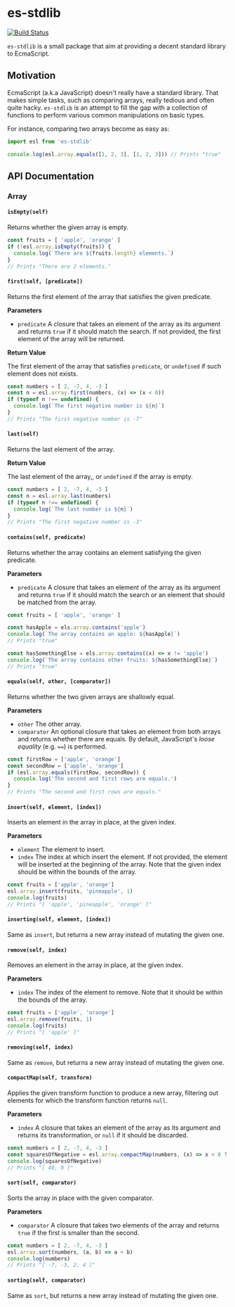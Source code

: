 # es-stdlib
[![Build Status](https://travis-ci.org/kyouko-taiga/es-stdlib.svg?branch=master)](https://travis-ci.org/kyouko-taiga/es-stdlib)

`es-stdlib` is a small package that aim at providing a decent standard library to EcmaScript.

## Motivation

EcmaScript (a.k.a JavaScript) doesn't really have a standard library.
That makes simple tasks, such as comparing arrays, really tedious and often quite hacky.
`es-stdlib` is an attempt to fill the gap with a collection of functions
to perform various common manipulations on basic types.

For instance, comparing two arrays become as easy as:
```js
import esl from 'es-stdlib'

console.log(esl.array.equals([1, 2, 3], [1, 2, 3])) // Prints "true"
```

## API Documentation

### Array

#### `isEmpty(self)`

Returns whether the given array is empty.
```js
const fruits = [ 'apple', 'orange' ]
if (!esl.array.isEmpty(fruits)) {
  console.log(`There are ${fruits.length} elements.`)
}
// Prints "There are 2 elements."
```

#### `first(self, [predicate])`

Returns the first element of the array that satisfies the given predicate.

**Parameters**

* `predicate`
  A closure that takes an element of the array as its argument
  and returns `true` if it should match the search.
  If not provided, the first element of the array will be returned.

**Return Value**

The first element of the array that satisfies `predicate`,
or `undefined` if such element does not exists.

```js
const numbers = [ 2, -7, 4, -3 ]
const n = esl.array.first(numbers, (x) => (x < 0))
if (typeof n !== undefined) {
  console.log(`The first negative number is ${n}`)
}
// Prints "The first negative number is -7"
```

#### `last(self)`

Returns the last element of the array.

**Return Value**

The last element of the array,,
or `undefined` if the array is empty.

```js
const numbers = [ 2, -7, 4, -3 ]
const n = esl.array.last(numbers)
if (typeof n !== undefined) {
  console.log(`The last number is ${n}`)
}
// Prints "The first negative number is -3"
```

#### `contains(self, predicate)`

Returns whether the array contains an element satisfying the given predicate.

**Parameters**

* `predicate`
  A closure that takes an element of the array as its argument
  and returns `true` if it should match the search
  *or*
  an element that should be matched from the array.

```js
const fruits = [ 'apple', 'orange' ]

const hasApple = els.array.contains('apple')
console.log(`The array contains an apple: ${hasApple}`)
// Prints "true"

const hasSomethingElse = els.array.contains((x) => x != 'apple')
console.log(`The array contains other fruits: ${hasSomethingElse}`)
// Prints "true"
```

#### `equals(self, other, [comparator])`

Returns whether the two given arrays are shallowly equal.

**Parameters**

* `other`
  The other array.
* `comparator`
  An optional closure that takes an element from both arrays
  and returns whether there are equals.
  By default, JavaScript's *loose equality* (e.g. `==`) is performed.

```js
const firstRow = ['apple', 'orange']
const secondRow = ['apple', 'orange']
if (esl.array.equals(firstRow, secondRow)) {
  console.log('The second and first rows are equals.')
}
// Prints "The second and first rows are equals."
```

#### `insert(self, element, [index])`

Inserts an element in the array in place, at the given index.

**Parameters**

* `element`
  The element to insert.
* `index`
  The index at which insert the element.
  If not provided, the element will be inserted at the beginning of the array.
  Note that the given index should be within the bounds of the array.

```js
const fruits = ['apple', 'orange']
esl.array.insert(fruits, 'pineapple', 1)
console.log(fruits)
// Prints "[ 'apple', 'pineapple', 'orange' ]"
```

#### `inserting(self, element, [index])`

Same as `insert`, but returns a new array instead of mutating the given one.

#### `remove(self, index)`

Removes an element in the array in place, at the given index.

**Parameters**

* `index`
  The index of the element to remove.
  Note that it should be within the bounds of the array.

```js
const fruits = ['apple', 'orange']
esl.array.remove(fruits, 1)
console.log(fruits)
// Prints "[ 'apple' ]"
```

#### `removing(self, index)`

Same as `remove`, but returns a new array instead of mutating the given one.

#### `compactMap(self, transform)`

Applies the given transform function to produce a new array,
filtering out elements for which the transform function returns `null`.

**Parameters**

* `index`
  A closure that takes an element of the array as its argument and returns its transformation,
  or `null` if it should be discarded.

```js
const numbers = [ 2, -7, 4, -3 ]
const squaresOfNegative = esl.array.compactMap(numbers, (x) => x < 0 ? x * x : null)
console.log(squaresOfNegative)
// Prints "[ 49, 9 ]"
```

#### `sort(self, comparator)`

Sorts the array in place with the given comparator.

**Parameters**

* `comparator`
  A closure that takes two elements of the array
  and returns `true` if the first is smaller than the second.

```js
const numbers = [ 2, -7, 4, -3 ]
esl.array.sort(numbers, (a, b) => a < b)
console.log(numbers)
// Prints "[ -7, -3, 2, 4 ]"
```

#### `sorting(self, comparator)`

Same as `sort`, but returns a new array instead of mutating the given one.
